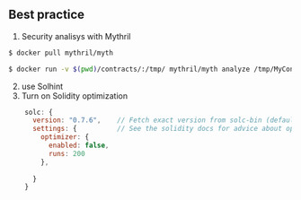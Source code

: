 ## Best practice

1. Security analisys with Mythril

```sh
$ docker pull mythril/myth
```

```sh
$ docker run -v $(pwd)/contracts/:/tmp/ mythril/myth analyze /tmp/MyContract.sol --solv 0.7.6
```

2. use Solhint
3. Turn on Solidity optimization
```js
    solc: {
      version: "0.7.6",    // Fetch exact version from solc-bin (default: truffle's version)
      settings: {          // See the solidity docs for advice about optimization and evmVersion
        optimizer: {
          enabled: false,
          runs: 200
        },
       
      }
    }
```